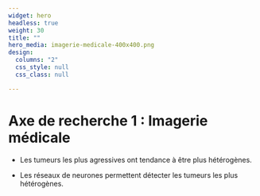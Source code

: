 ```yaml
---
widget: hero
headless: true
weight: 30
title: ""
hero_media: imagerie-medicale-400x400.png
design:
  columns: "2"
  css_style: null
  css_class: null

---
```


# Axe de recherche 1 : Imagerie médicale

- Les tumeurs les plus agressives ont tendance à être plus hétérogènes.

- Les réseaux de neurones permettent détecter les tumeurs les plus hétérogènes.
